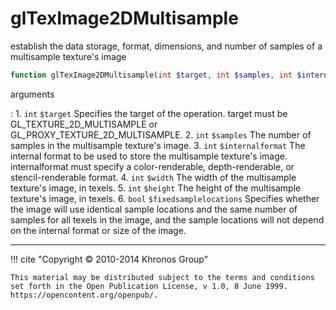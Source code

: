 # glTexImage2DMultisample
establish the data storage, format, dimensions, and number of samples of a
multisample texture's image

```php
function glTexImage2DMultisample(int $target, int $samples, int $internalformat, int $width, int $height, bool $fixedsamplelocations) : void
```

arguments

:    1. `int` `$target` Specifies the target of the operation. target must be
    <constant>GL_TEXTURE_2D_MULTISAMPLE</constant> or
    <constant>GL_PROXY_TEXTURE_2D_MULTISAMPLE</constant>.
    2. `int` `$samples` The number of samples in the multisample texture's image.
    3. `int` `$internalformat` The internal format to be used to store the
    multisample texture's image. internalformat must specify a color-renderable,
    depth-renderable, or stencil-renderable format.
    4. `int` `$width` The width of the multisample texture's image, in texels.
    5. `int` `$height` The height of the multisample texture's image, in texels.
    6. `bool` `$fixedsamplelocations` Specifies whether the image will use
    identical sample locations and the same number of samples for all texels in
    the image, and the sample locations will not depend on the internal format or
    size of the image.

---
     

!!! cite "Copyright © 2010-2014 Khronos Group"

    This material may be distributed subject to the terms and conditions set forth in the Open Publication License, v 1.0, 8 June 1999. https://opencontent.org/openpub/.
